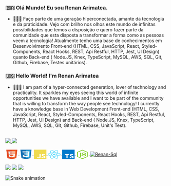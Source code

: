 ### :brazil:	 Olá Mundo! Eu sou Renan Arimatea.

- 👨🏾‍💻 Faço parte de uma geração hiperconectada, amante da tecnologia e da praticidade. Vejo com brilho nos olhos este mundo de infinitas possibilidades que temos a disposição e quero fazer parte da comunidade que esta disposta a transformar a forma como as pessoas veem a tecnologia! Atualmente tenho uma base de conhecimentos em Desenvolvimento Front-end (HTML, CSS, JavaScript, React, Styled-Components, React Hooks, REST, Api Restful, HTTP, Jest, UI Design) quanto Back-end ( Node.JS, Knex, TypeScript, MySQL, AWS, SQL, Git, Github, Firebase, Testes unitários).


### :us: Hello World! I'm Renan Arimatea

- 👨🏾‍💻 I am part of a hyper-connected generation, lover of technology and practicality. It sparkles my eyes seeing this world of infinite opportunities we have available and I want to be part of the community that is willing to transform the way people see technology! I currently have a knowledge base in Web Development Front-end (HTML, CSS, JavaScript, React, Styled-Components, React Hooks, REST, Api Restful, HTTP, Jest, UI Design) and Back-end ( Node.JS, Knex, TypeScript, MySQL, AWS, SQL, Git, Github, Firebase, Unit's Test).

</br>
</
 <div>
  <a href="https://github.com/renan-arimatea">
  <img height="150em" src="https://github-readme-stats.vercel.app/api?username=renan-arimatea&show_icons=true&theme=dark&include_all_commits=true&count_private=true"/>
  <img height="150em" src="https://github-readme-stats.vercel.app/api/top-langs/?username=renan-arimatea&layout=compact&langs_count=7&theme=dark"/>
</div>

<div style="display: inline_block"><br>
  <img align="center" alt="Renan-HTML" height="30" width="40" src="https://raw.githubusercontent.com/devicons/devicon/master/icons/html5/html5-original.svg">
  <img align="center" alt="Renan-CSS" height="30" width="40" src="https://raw.githubusercontent.com/devicons/devicon/master/icons/css3/css3-original.svg">
  <img align="center" alt="Renan-Js" height="30" width="40" src="https://raw.githubusercontent.com/devicons/devicon/master/icons/javascript/javascript-plain.svg">
  <img align="center" alt="Renan-React" height="30" width="40" src="https://raw.githubusercontent.com/devicons/devicon/master/icons/react/react-original.svg">
  <img align="center" alt="Renan-Ts" height="30" width="40" src="https://raw.githubusercontent.com/devicons/devicon/master/icons/typescript/typescript-plain.svg">
  <img align="center" alt="Renan-NodeJs" height="30" width="40" src="https://github.com/devicons/devicon/blob/master/icons/nodejs/nodejs-original.svg">
 <img align="center" alt="Renan-Sql" height="30" width="40" src="https://symbols.getvecta.com/stencil_28/61_sql-database-generic.90b41636a8.svg">
</div>
  
 </br>
  
<div> 
   <a href="https://www.linkedin.com/in/renan-arimatea-37427a136/" target="_blank"><img src="https://img.shields.io/badge/-LinkedIn-%230077B5?style=for-the-badge&logo=linkedin&logoColor=white" target="_blank"></a> 
  <a href = "mailto:renanmoraiz@gmail.com"><img src="https://img.shields.io/badge/Gmail-D14836?style=for-the-badge&logo=gmail&logoColor=white" target="_blank"></a>
  <a href="https://instagram.com/renanarimatea/" target="_blank"><img src="https://img.shields.io/badge/-Instagram-%23E4405F?style=for-the-badge&logo=instagram&logoColor=white"      target="_blank"></a>
 
  ![Snake animation](https://github.com/renan-arimatea/renan-arimatea/blob/output/github-contribution-grid-snake.svg)
</div>
